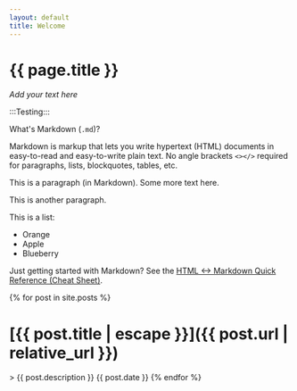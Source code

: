```yaml
---
layout: default
title: Welcome
---
```


# {{ page.title }}


_Add your text here_

:::Testing:::

What's Markdown (`.md`)?

Markdown is markup that lets you write hypertext (HTML) documents
in easy-to-read and easy-to-write plain text.
No angle brackets `<></>` required for
paragraphs, lists, blockquotes, tables, etc.


This is a paragraph (in Markdown). Some more
text here.

This is another paragraph.

This is a list:

- Orange
- Apple
- Blueberry



Just getting started with Markdown?
See the [HTML <-> Markdown Quick Reference (Cheat Sheet)][quickref].


[quickref]: https://github.com/mundimark/quickrefs/blob/master/HTML.md

{% for post in site.posts %}
  <h1>[{{ post.title | escape }}]({{ post.url | relative_url }})</h1>
  > {{ post.description }}
  {{ post.date }}
{% endfor %}
